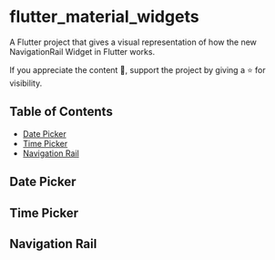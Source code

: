 # flutter_material_widgets

A Flutter project that gives a visual representation of how the new NavigationRail Widget in Flutter works.


If you appreciate the content 📖, support the project by giving a ⭐ for visibility.


## Table of Contents

- [Date Picker](#datepicker)
- [Time Picker](#timepicker)
- [Navigation Rail](#navigationrail)


## Date Picker

## Time Picker

## Navigation Rail